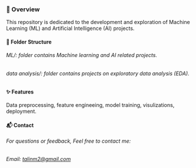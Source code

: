 ### 🚀 Overview 

This repository is dedicated to the development and exploration of Machine Learning (ML) and Artificial Intelligence (AI) projects. 

#### 📂 Folder Structure
###### ML/: folder contains Machine learning and AI related projects.
###### data analysis/: folder contains projects on exploratory data analysis (EDA).


#### ✨ Features
Data preprocessing, feature engineeing, model training, visulizations, deployment.

#### 📬 Contact
###### For questions or feedback, Feel free to contact me:
###### Email: talinm2@gmail.com

